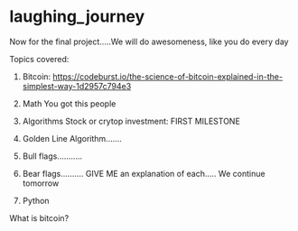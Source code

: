 # laughing_journey
Now for the final project.....We will do awesomeness, like you do every day

Topics covered:
1. Bitcoin:
  https://codeburst.io/the-science-of-bitcoin-explained-in-the-simplest-way-1d2957c794e3
3. Math
  You got this people
5. Algorithms
  Stock or crytop investment: FIRST MILESTONE
  1. Golden Line Algorithm.......
  2. Bull flags...........
  3. Bear flags..........
  GIVE ME an explanation of each.....
  We continue tomorrow
  
7. Python

What is bitcoin?

